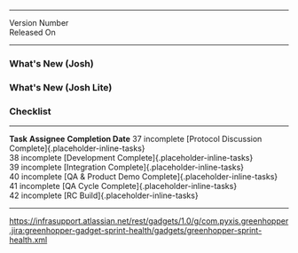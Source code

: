   ---------------- --
  Version Number   
  Released On      
  ---------------- --

### What's New (Josh)

### What's New (Josh Lite)

### Checklist

  ------------------------------------------------------------------------- -------------- ---------------------
  **Task**                                                                  **Assignee**   **Completion Date**
  37 incomplete [Protocol Discussion Complete]{.placeholder-inline-tasks}                  
  38 incomplete [Development Complete]{.placeholder-inline-tasks}                          
  39 incomplete [Integration Complete]{.placeholder-inline-tasks}                          
  40 incomplete [QA & Product Demo Complete]{.placeholder-inline-tasks}                    
  41 incomplete [QA Cycle Complete]{.placeholder-inline-tasks}                             
  42 incomplete [RC Build]{.placeholder-inline-tasks}                                      
  ------------------------------------------------------------------------- -------------- ---------------------

https://infrasupport.atlassian.net/rest/gadgets/1.0/g/com.pyxis.greenhopper.jira:greenhopper-gadget-sprint-health/gadgets/greenhopper-sprint-health.xml
